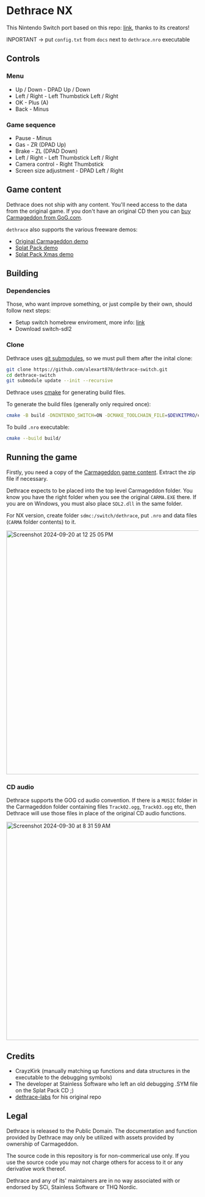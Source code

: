 # Dethrace NX 

This Nintendo Switch port based on this repo: [link](https://github.com/dethrace-labs/dethrace), thanks to its creators!

INPORTANT -> put `config.txt` from `docs` next to `dethrace.nro` executable

## Controls

### Menu

- Up / Down - DPAD Up / Down
- Left / Right - Left Thumbstick Left / Right
- OK - Plus (A)
- Back - Minus

### Game sequence

- Pause - Minus
- Gas - ZR (DPAD Up)
- Brake - ZL (DPAD Down)
- Left / Right - Left Thumbstick Left / Right
- Camera control - Right Thumbstick
- Screen size adjustment - DPAD Left / Right

## Game content

Dethrace does not ship with any content. You'll need access to the data from the original game. If you don't have an original CD then you can [buy Carmageddon from GoG.com](https://www.gog.com/game/carmageddon_max_pack).

`dethrace` also supports the various freeware demos:
- [Original Carmageddon demo](https://rr2000.cwaboard.co.uk/R4/PC/carmdemo.zip)
- [Splat Pack demo](https://rr2000.cwaboard.co.uk/R4/PC/splatdem.zip)
- [Splat Pack Xmas demo](https://rr2000.cwaboard.co.uk/R4/PC/Splatpack_christmas_demo.zip)


## Building

### Dependencies

Those, who want improve something, or just compile by their own, should follow next steps:

- Setup switch homebrew enviroment, more info: [link](https://devkitpro.org/wiki/Getting_Started)
- Download switch-sdl2

### Clone

Dethrace uses [git submodules](https://git-scm.com/book/en/v2/Git-Tools-Submodules), so we must pull them after the inital clone:
```sh
git clone https://github.com/alexart878/dethrace-switch.git
cd dethrace-switch
git submodule update --init --recursive
```

Dethrace uses [cmake](https://cmake.org/) for generating build files.

To generate the build files (generally only required once):
```sh
cmake -B build -DNINTENDO_SWITCH=ON -DCMAKE_TOOLCHAIN_FILE=$DEVKITPRO/cmake/Switch.cmake
```

To build `.nro` executable:
```sh
cmake --build build/
```

## Running the game

Firstly, you need a copy of the [Carmageddon game content](https://github.com/dethrace-labs/dethrace?tab=readme-ov-file#game-content). Extract the zip file if necessary.

Dethrace expects to be placed into the top level Carmageddon folder. You know you have the right folder when you see the original `CARMA.EXE` there. If you are on Windows, you must also place `SDL2.dll` in the same folder.

For NX version, create folder `sdmc:/switch/dethrace`, put `.nro` and data files (`CARMA` folder contents) to it.

<img width="638" alt="Screenshot 2024-09-20 at 12 25 05 PM" src="https://github.com/user-attachments/assets/fda77818-9007-44fa-9d8d-c311396fd435">


### CD audio

Dethrace supports the GOG cd audio convention. If there is a `MUSIC` folder in the Carmageddon folder containing files `Track02.ogg`, `Track03.ogg` etc, then Dethrace will use those files in place of the original CD audio functions.

<img width="571" alt="Screenshot 2024-09-30 at 8 31 59 AM" src="https://github.com/user-attachments/assets/cec72203-9156-4c2a-a15a-328609e65c68">





## Credits
- CrayzKirk (manually matching up functions and data structures in the executable to the debugging symbols)
- The developer at Stainless Software who left an old debugging .SYM file on the Splat Pack CD ;)
- [dethrace-labs](https://github.com/dethrace-labs) for his original repo

## Legal
Dethrace is released to the Public Domain. The documentation and function provided by Dethrace may only be utilized with assets provided by ownership of Carmageddon.

The source code in this repository is for non-commerical use only. If you use the source code you may not charge others for access to it or any derivative work thereof.

Dethrace and any of its' maintainers are in no way associated with or endorsed by SCi, Stainless Software or THQ Nordic.
